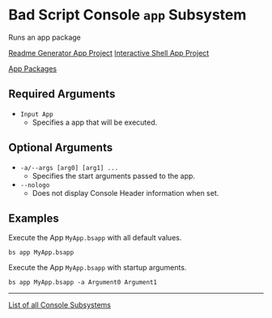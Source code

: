 # Bad Script Console `app` Subsystem

Runs an app package

[Readme Generator App Project](https://github.com/ByteChkR/BadScript/tree/master/projects/readme-generator)
[Interactive Shell App Project](https://github.com/ByteChkR/BadScript/tree/master/projects/interactive-shell)

[App Packages](https://github.com/ByteChkR/BadScript/tree/master/docs/projects)

## Required Arguments
- `Input App`
	- Specifies a app that will be executed.

## Optional Arguments
- `-a/--args [arg0] [arg1] ...`
	- Specifies the start arguments passed to the app.
- `--nologo`
	- Does not display Console Header information when set.

## Examples

Execute the App `MyApp.bsapp` with all default values.
```
bs app MyApp.bsapp
```

Execute the App `MyApp.bsapp` with startup arguments.
```
bs app MyApp.bsapp -a Argument0 Argument1
```

___

[List of all Console Subsystems](./Subsystems.md)
